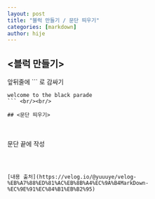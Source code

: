 ```yaml
---
layout: post
title: "블럭 만들기 / 문단 띄우기"
categories: [markdown]
author: hije
---
```

## <블럭 만들기>

앞뒤줄에 ``` 로 감싸기

```
welcome to the black parade
``` <br/><br/>

## <문단 띄우기>
```
<br/><br/>
문단 끝에 작성
``` <br/><br/>



[내용 출처](https://velog.io/@yuuuye/velog-%EB%A7%88%ED%81%AC%EB%8B%A4%EC%9A%B4MarkDown-%EC%9E%91%EC%84%B1%EB%B2%95)
